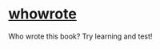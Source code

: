 # [whowrote](./WriterClassificationByNaïveBayes.ipynb)

Who wrote this book? Try learning and test!
